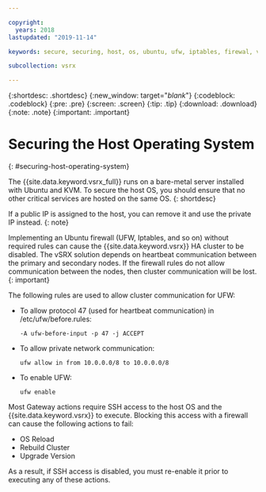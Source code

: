 ```yaml
---

copyright:
  years: 2018
lastupdated: "2019-11-14"

keywords: secure, securing, host, os, ubuntu, ufw, iptables, firewal, vsrx, juniper

subcollection: vsrx

---
```


{:shortdesc: .shortdesc}
{:new_window: target="_blank_"}
{:codeblock: .codeblock}
{:pre: .pre}
{:screen: .screen}
{:tip: .tip}
{:download: .download}
{:note: .note}
{:important: .important}

# Securing the Host Operating System
{: #securing-host-operating-system}

The {{site.data.keyword.vsrx_full}} runs on a bare-metal server installed with Ubuntu and KVM. To secure the host OS, you should ensure that no other critical services are hosted on the same OS.
{: shortdesc}

If a public IP is assigned to the host, you can remove it and use the private IP instead.
{: note}

Implementing an Ubuntu firewall (UFW, Iptables, and so on) without required rules can cause the {{site.data.keyword.vsrx}} HA cluster to be disabled. The vSRX solution depends on heartbeat communication between the primary and secondary nodes. If the firewall rules do not allow communication between the nodes, then cluster communication will be lost.
{: important}

The following rules are used to allow cluster communication for UFW:

- To allow protocol 47 (used for heartbeat communication) in /etc/ufw/before.rules:

  ```
  -A ufw-before-input -p 47 -j ACCEPT
  ```
  
- To allow private network communication:
  
  ```
  ufw allow in from 10.0.0.0/8 to 10.0.0.0/8
  ```

- To enable UFW:
  
  ```
  ufw enable
  ```

Most Gateway actions require SSH access to the host OS and the {{site.data.keyword.vsrx}} to execute. Blocking this access with a firewall can cause the following actions to fail:

- OS Reload
- Rebuild Cluster
- Upgrade Version

As a result, if SSH access is disabled, you must re-enable it prior to executing any of these actions.
